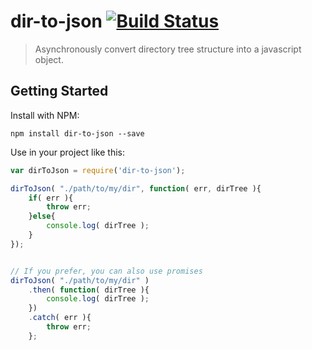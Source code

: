 # dir-to-json [![Build Status](https://travis-ci.org/traviswimer/dir-to-json.png?branch=master)](https://travis-ci.org/traviswimer/dir-to-json)

> Asynchronously convert directory tree structure into a javascript object.

## Getting Started

Install with NPM:

```shell
npm install dir-to-json --save
```

Use in your project like this:

```javascript
var dirToJson = require('dir-to-json');

dirToJson( "./path/to/my/dir", function( err, dirTree ){
	if( err ){
		throw err;
	}else{
		console.log( dirTree );
	}
});


// If you prefer, you can also use promises
dirToJson( "./path/to/my/dir" )
	.then( function( dirTree ){
		console.log( dirTree );
	})
	.catch( err ){
		throw err;
	};
```

